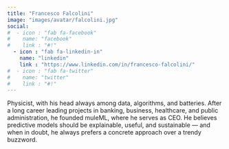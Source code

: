 ```yaml
---
title: "Francesco Falcolini"
image: "images/avatar/falcolini.jpg"
social:
#  - icon : "fab fa-facebook"
#    name: "facebook"
#    link : "#!"
  - icon : "fab fa-linkedin-in"
    name: "linkedin"
    link : "https://www.linkedin.com/in/francesco-falcolini/"
#  - icon : "fab fa-twitter"
#    name: "twitter"
#    link : "#!"
---
```


Physicist, with his head always among data, algorithms, and batteries. After a long career leading projects in banking, business, healthcare, and public administration, he founded muleML, where he serves as CEO. He believes predictive models should be explainable, useful, and sustainable — and when in doubt, he always prefers a concrete approach over a trendy buzzword.


